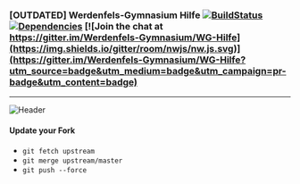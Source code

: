 ### [OUTDATED] Werdenfels-Gymnasium Hilfe [![BuildStatus](https://img.shields.io/travis/Werdenfels-Gymnasium/WG-Hilfe/master.svg)](https://travis-ci.org/Werdenfels-Gymnasium/WG-Hilfe) [![Dependencies](https://img.shields.io/david/Werdenfels-Gymnasium/WG-Hilfe.svg)](https://david-dm.org/Werdenfels-Gymnasium/WG-Hilfe) [![Join the chat at https://gitter.im/Werdenfels-Gymnasium/WG-Hilfe](https://img.shields.io/gitter/room/nwjs/nw.js.svg)](https://gitter.im/Werdenfels-Gymnasium/WG-Hilfe?utm_source=badge&utm_medium=badge&utm_campaign=pr-badge&utm_content=badge)
-------
![Header](src/img/werdenfelsgymnasium.jpg)

#### Update your Fork
- ```git fetch upstream```
- ```git merge upstream/master```
- ```git push --force```
